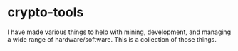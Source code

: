 # crypto-tools
I have made various things to help with mining, development, and managing a wide range of hardware/software. This is a collection of those things.
